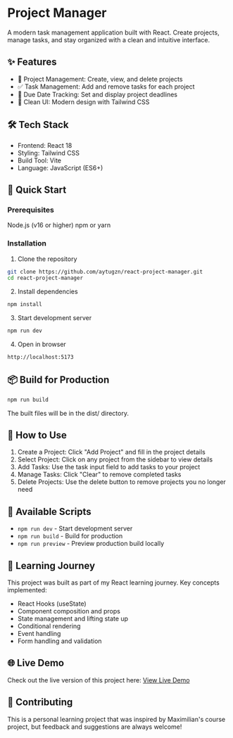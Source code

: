 # Project Manager

A modern task management application built with React. Create projects, manage tasks, and stay organized with a clean and intuitive interface.

## ✨ Features

- 📝 Project Management: Create, view, and delete projects
- ✅ Task Management: Add and remove tasks for each project
- 📅 Due Date Tracking: Set and display project deadlines
- 🎨 Clean UI: Modern design with Tailwind CSS

## 🛠️ Tech Stack

- Frontend: React 18
- Styling: Tailwind CSS
- Build Tool: Vite
- Language: JavaScript (ES6+)

## 🚀 Quick Start

### Prerequisites

Node.js (v16 or higher)
npm or yarn

### Installation

1. Clone the repository

```bash
git clone https://github.com/aytugzn/react-project-manager.git
cd react-project-manager
```

2. Install dependencies

```bash
npm install
```

3. Start development server

```bash
npm run dev
```

4. Open in browser

```bash
http://localhost:5173
```

## 📦 Build for Production

```bash
npm run build
```

The built files will be in the dist/ directory.

## 🎯 How to Use

1. Create a Project: Click "Add Project" and fill in the project details
2. Select Project: Click on any project from the sidebar to view details
3. Add Tasks: Use the task input field to add tasks to your project
4. Manage Tasks: Click "Clear" to remove completed tasks
5. Delete Projects: Use the delete button to remove projects you no longer need

## 🔧 Available Scripts

- `npm run dev` - Start development server
- `npm run build` - Build for production
- `npm run preview` - Preview production build locally

## 📝 Learning Journey

This project was built as part of my React learning journey. Key concepts implemented:

- React Hooks (useState)
- Component composition and props
- State management and lifting state up
- Conditional rendering
- Event handling
- Form handling and validation

## 🌐 Live Demo

Check out the live version of this project here: [View Live Demo](https://react-project-manager-kljpicjhn-aytugzns-projects.vercel.app/)

## 🤝 Contributing

This is a personal learning project that was inspired by Maximilian's course project, but feedback and suggestions are always welcome!
